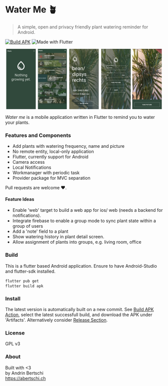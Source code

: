 # Water Me 🪴

> A simple, open and privacy friendly plant watering reminder for Android.
  
  [![Build APK](https://github.com/abertschi/water-me/actions/workflows/build.yml/badge.svg)](https://github.com/abertschi/water-me/actions/workflows/build.yml)
   ![Made with Flutter](https://img.shields.io/badge/Made%20with-Flutter-1f425f.svg)
<p align="left">
    <img src="./assets/preview2.png" alt="preview" width="800"/>
</p>

_Water me_ is a mobile application written in Flutter to  remind you to water your plants.

### Features and Components
- Add plants with watering frequency, name and picture
- No remote entity, local-only application
- Flutter, currently support for Android
- Camera access
- Local Notifications
- Workmanager with periodic task
- Provider package for MVC separation
  
    
Pull requests are welcome :heart:.

#### Feature Ideas
- Enable 'web' target to build a web app for ios/ web (needs a backend for notifications).
- Integrate firebase to enable a group mode to sync plant state within a group of users
- Add a 'note' field to a plant
- Show watering history in plant detail screen.
- Allow assignment of plants into groups, e.g. living room, office

### Build
This is a flutter based Android application. Ensure to have Android-Studio and flutter-sdk installed.
```
flutter pub get
flutter build apk
```

### Install
The latest version is automatically built on a new commit. See [Build APK Action](https://github.com/abertschi/water-me/actions/workflows/build.yml), select the latest successfull build, and download the APK under 'Artifacts'. Alternatively consider [Release Section](https://github.com/abertschi/water-me/releases).

### License
GPL v3

### About
Built with <3   
by Andrin Bertschi  
https://abertschi.ch
